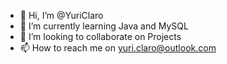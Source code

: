 - 👋 Hi, I’m @YuriClaro
- 🌱 I’m currently learning Java and MySQL
- 💞️ I’m looking to collaborate on Projects
- 📫 How to reach me on yuri.claro@outlook.com

